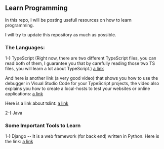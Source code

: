 ## Learn Programming
In this repo, I will be posting usefull resources on how to learn programming. 

I will try to update this repository as much as possible.

### The Languages:

1-) TypeScript (Right now, there are two different TypeScript files, you can read both of them, I guarantee you that by carefully reading those two TS files, you will learn a lot about TypeScript.)
[a link](https://basarat.gitbooks.io/typescript/docs/javascript/equality.html)

And here is another link (a very good video) that shows you how to use the debugger in 
Visual Studio Code for your TypeScript projects, the video also explains you how to create a local-hosts to test your websites or online applications:
[a link](https://www.youtube.com/watch?v=H1lgYojMCaQ)

Here is a link about tslint: 
[a link](https://narayanatechnicalworld.blogspot.ca/2016/05/what-is-tslint.html)


2-) Java 


### Some Important Tools to Learn

1-) Django -- It is a web framework (for back end) written in Python. Here is the link:
[a link](https://tutorial.djangogirls.org/en/installation/)
